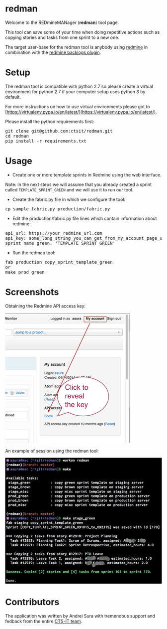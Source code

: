 # redman

Welcome to the REDmineMANager (**redman**) tool page.

This tool can save some of your time when doing repetitive actions such as
copying stories and tasks from one sprint to a new one.

The target user-base for the redman tool is anybody using
[redmine](http://www.redmine.org) in combination with the 
[redmine backlogs plugin](https://github.com/backlogs/redmine_backlogs).

# Setup

The redman tool is compatible with python 2.7 so please create a virtual
environment for python 2.7 if your computer setup uses python 3 by default.

For more instructions on how to use virtual environments please got to
[https://virtualenv.pypa.io/en/latest/](https://virtualenv.pypa.io/en/latest/).

Please install the python requirements first:

<pre>
git clone git@github.com:ctsit/redman.git
cd redman
pip install -r requirements.txt
</pre>


# Usage

- Create one or more template sprints in Redmine using the web interface.

Note: In the next steps we will assume that you already created a sprint
called `TEMPLATE_SPRINT_GREEN` and we will use it to run our tool.

- Create the fabric.py file in which we configure the tool:

<pre>
cp sample.fabric.py production/fabric.py
</pre>

- Edit the production/fabric.py file lines which contain
information about redmine:

<pre>
api_url: https://your_redmine_url.com
api_key: some_long_string_you_can_get_from_my_account_page_under_api_access_key (see the screenshots section below)
sprint_name_green: 'TEMPLATE_SPRINT_GREEN'
</pre>

- Run the redman tool:

<pre>
fab production copy_sprint_template_green
or
make prod_green
</pre>


# Screenshots

Obtaining the Redmine API access key:

[![Usage](img/redmine_api_key.png)]()

An example of session using the redman tool:

[![Usage](img/usage.jpg)]()


# Contributors

The application was written by Andrei Sura with tremendous support and fedback
from the entire
[CTS-IT team](https://www.ctsi.ufl.edu/research/study-development/informatics-consulting/).
